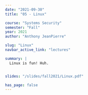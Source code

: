```yaml
---
date: "2021-09-30"
title: "05 - Linux"

course: "Systems Security"
semester: "Fall"
year: 2021
author: "Anthony JeanPierre"

slug: "Linux"
navbar_active_link: "lectures"

summary: |
  Linux is fun! Huh.


slides: "/slides/fall2021/Linux.pdf"

has_page: false
---
```

